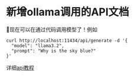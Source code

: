 # 新增ollama调用的API文档

🎉现在可以在通过代码调用模型了！例如
```shell
curl http://localhost:11434/api/generate -d '{
  "model": "llama3.2",
  "prompt": "Why is the sky blue?"
}'
```
详细[api教程](/docs/private_llm/reference/api.md)